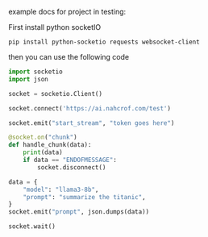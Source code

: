 example docs for project in testing:

First install python socketIO
```
pip install python-socketio requests websocket-client
```
then you can use the following code
```python
import socketio
import json

socket = socketio.Client()

socket.connect('https://ai.nahcrof.com/test')

socket.emit("start_stream", "token goes here")

@socket.on("chunk")
def handle_chunk(data):
    print(data)
    if data == "ENDOFMESSAGE":
        socket.disconnect()

data = {
    "model": "llama3-8b",
    "prompt": "summarize the titanic",
}
socket.emit("prompt", json.dumps(data))

socket.wait()

```
